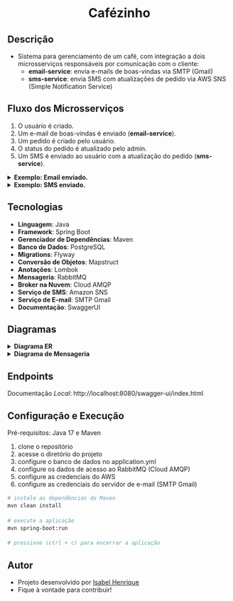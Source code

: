 <h1 align="center">
  Cafézinho
</h1>

## Descrição

- Sistema para gerenciamento de um café, com integração a dois microsserviços responsáveis por comunicação com o cliente:
    - **email-service**: envia e-mails de boas-vindas via SMTP (Gmail)
    - **sms-service**: envia SMS com atualizações de pedido via AWS SNS (Simple Notification Service)

## Fluxo dos Microsserviços
1. O usuário é criado.
2. Um e-mail de boas-vindas é enviado (**email-service**).
3. Um pedido é criado pelo usuário.
4. O status do pedido é atualizado pelo admin.
5. Um SMS é enviado ao usuário com a atualização do pedido (**sms-service**).

<details>
    <summary><b>Exemplo: Email enviado.</b></summary>
    <img src="assets/email-exemplo.png" alt="Exemplo do Email">
</details>
<details>
    <summary><b>Exemplo: SMS enviado.</b></summary>
    <img src="assets/sms-exemplo.jpg" alt="Exemplo de SMS" height="400">
</details>

## Tecnologias
- **Linguagem**: Java
- **Framework**: Spring Boot
- **Gerenciador de Dependências**: Maven
- **Banco de Dados**: PostgreSQL
- **Migrations**: Flyway
- **Conversão de Objetos**: Mapstruct
- **Anotações**: Lombok
- **Mensageria**: RabbitMQ
- **Broker na Nuvem**: Cloud AMQP
- **Serviço de SMS**: Amazon SNS
- **Serviço de E-mail**: SMTP Gmail
- **Documentação**: SwaggerUI

## Diagramas
<details>
    <summary><b>Diagrama ER</b></summary>
    <img src="assets/diagrama-er.png" alt="Diagrama de Entidade-Relacionamento">
</details>
<details>
    <summary><b>Diagrama de Mensageria</b></summary>
    <img src="assets/diagrama-rabbitmq.png" alt="Diagrama de Mensageria">
</details>

## Endpoints
Documentação _Local_: http://localhost:8080/swagger-ui/index.html

## Configuração e Execução
Pré-requisitos: Java 17 e Maven

1. clone o repositório
2. acesse o diretório do projeto
3. configure o banco de dados no application.yml
4. configure os dados de acesso ao RabbitMQ (Cloud AMQP)
5. configure as credenciais do AWS
6. configure as credenciais do servidor de e-mail (SMTP Gmail)

```bash
# instale as dependências do Maven
mvn clean install

# execute a aplicação
mvn spring-boot:run

# pressione (ctrl + c) para encerrar a aplicação
```

## Autor

- Projeto desenvolvido por [Isabel Henrique](https://www.linkedin.com/in/isabel-henrique/)
- Fique à vontade para contribuir!
